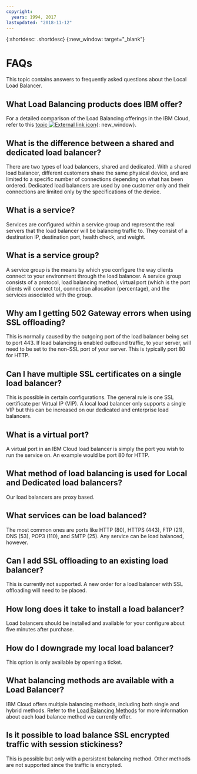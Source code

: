 ```yaml
---
copyright:
  years: 1994, 2017
lastupdated: "2018-11-12"
---
```


{:shortdesc: .shortdesc}
{:new_window: target="_blank"}


# FAQs
This topic contains answers to frequently asked questions about the Local Load Balancer.

## What Load Balancing products does IBM offer?
For a detailed comparison of the Load Balancing offerings in the IBM Cloud, refer to this [topic ![External link icon](../../icons/launch-glyph.svg "External link icon")](../../infrastructure/loadbalancer-service/explore-load-balancers.html#explore-load-balancers){: new_window}.

## What is the difference between a shared and dedicated load balancer?

There are two types of load balancers, shared and dedicated. With a shared load balancer, different customers share the same physical device, and are limited to a specific number of connections depending on what has been ordered. Dedicated load balancers are used by one customer only and their connections are limited only by the specifications of the device.

## What is a service?
Services are configured within a service group and represent the real servers that the load balancer will be balancing traffic to. They consist of a destination IP, destination port, health check, and weight.

## What is a service group?
A service group is the means by which you configure the way clients connect to your environment through the load balancer. A service group consists of a protocol, load balancing method, virtual port (which is the port clients will connect to), connection allocation (percentage), and the services associated with the group.

## Why am I getting 502 Gateway errors when using SSL offloading?

This is normally caused by the outgoing port of the load balancer being set to port 443.  If load balancing is enabled outbound traffic, to your server, will need to be set to the non-SSL port of your server.  This is typically port 80 for HTTP.

## Can I have multiple SSL certificates on a single load balancer?

This is possible in certain configurations.  The general rule is one SSL certificate per Virtual IP (VIP). A local load balancer only supports a single VIP but this can be increased on our dedicated and enterprise load balancers.

## What is a virtual port?

A virtual port in an IBM Cloud load balancer is simply the port you wish to run the service on. An example would be port 80 for HTTP.

## What method of load balancing is used for Local and Dedicated load balancers?

Our load balancers are proxy based.

## What services can be load balanced?

The most common ones are ports like HTTP (80), HTTPS (443), FTP (21), DNS (53), POP3 (110), and SMTP (25). Any service can be load balanced, however.

## Can I add SSL offloading to an existing load balancer?

This is currently not supported. A new order for a load balancer with SSL offloading will need to be placed.

## How long does it take to install a load balancer?

Load balancers should be installed and available for your configure about five minutes after purchase.

## How do I downgrade my local load balancer?

This option is only available by opening a ticket.

## What balancing methods are available with a Load Balancer?

IBM Cloud offers multiple balancing methods, including both single and hybrid methods.  Refer to the [Load Balancing Methods](load_balancing_methods.html) for more information about each load balance method we currently offer.

## Is it possible to load balance SSL encrypted traffic with session stickiness?

This is possible but only with a persistent balancing method. Other methods are not supported since the traffic is encrypted.


